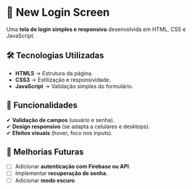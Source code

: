 
# 📲 New Login Screen  

Uma **tela de login simples e responsiva** desenvolvida em HTML, CSS e JavaScript.  

## 🛠️ Tecnologias Utilizadas  

- **HTML5** → Estrutura da página.  
- **CSS3** → Estilização e responsividade.  
- **JavaScript** → Validação simples do formulário.  

## 📝 Funcionalidades  

✔ **Validação de campos** (usuário e senha).  
✔ **Design responsivo** (se adapta a celulares e desktops).  
✔ **Efeitos visuais** (hover, foco nos inputs).  

## 🔄 Melhorias Futuras  

- [ ] Adicionar **autenticação com Firebase ou API**.  
- [ ] Implementar **recuperação de senha**.  
- [ ] Adicionar **modo escuro**.  
